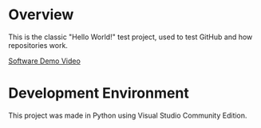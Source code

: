 
# Overview

This is the classic "Hello World!" test project, used to test GitHub and how repositories work.

[Software Demo Video](https://youtu.be/UtuT6qDe0o8)

# Development Environment

This project was made in Python using Visual Studio Community Edition.
